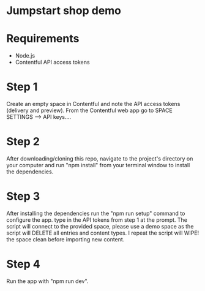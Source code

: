 # Jumpstart shop demo

# Requirements

 - Node.js
 - Contentful API access tokens

# Step 1

Create an empty space in Contentful and note the API access tokens (delivery and preview).
From the Contentful web app go to  SPACE SETTINGS --> API keys....

# Step 2
After downloading/cloning this repo, navigate to the project's directory on your computer and run "npm install" from your terminal window to install the dependencies.

# Step 3
After installing the dependencies run the "npm run setup" command to configure the app.
type in the API tokens from step 1 at the prompt. The script will connect to the provided space, please use a demo space as the script will DELETE all entries and content types. I repeat the script will WIPE! the space clean before importing new content.

# Step 4
Run the app with "npm run dev".